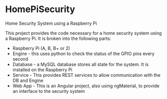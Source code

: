 # HomePiSecurity
Home Security System using a Raspberry Pi

This project provides the code necessary for a home security system using a Raspberry Pi.  It is broken into the following parts:
* Raspberry Pi (A, B, B+ or 2)
* Engine - this uses python to check the status of the GPIO pins every second
* Database - a MySQL database stores all state for the system.  It is installed on the Raspberry Pi
* Service - This provides REST services to allow communication with the DB and Engine
* Web App - This is an Angular project, also using ngMaterial, to provide an interface to the security system

